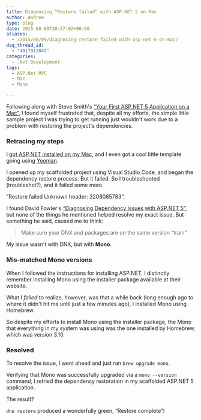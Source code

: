 ```yaml
---
title: Diagnosing “Restore failed” with ASP.NET 5 on Mac
author: Andrew
type: blog
date: 2015-08-09T20:57:02+00:00
aliases:
  - /2015/08/09/diagnosing-restore-failed-with-asp-net-5-on-mac/
dsq_thread_id:
  - "4017913045"
categories:
  - .Net Development
tags:
  - ASP.Net MVC
  - Mac
  - Mono

---
```

Following along with Steve Smith's [&#8220;Your First ASP.NET 5 Application on a Mac&#8221;][1], I found myself frustrated that, despite all my efforts, the simple little sample project I was trying to get running just wouldn't work due to a problem with restoring the project's dependencies.

<a name="retracing-steps" class="jump-target"></a>

### Retracing my steps

I [got ASP.NET installed on my Mac][2], and I even got a cool little template going using [Yeoman][3].

I opened up my scaffolded project using Visual Studio Code, and began the dependency restore process. But it failed. So I troubleshooted (troubleshot?), and it failed some more.

&#8220;Restore failed Unknown header: 3208085783&#8221;.

I found David Fowler's [&#8220;Diagnosing Dependency Issues with ASP.NET 5&#8221;][4], but none of the things he mentioned helped resolve my exact issue. But something he said, caused me to think:

> Make sure your DNX and packages are on the same version &#8220;train&#8221; 

My issue wasn't with DNX, but with **Mono**.

<a name="mis-matched-mono" class="jump-target"></a>

### Mis-matched Mono versions

When I followed the instructions for installing ASP.NET, I distinctly remember installing Mono using the installer package available at their website.

What I _failed_ to realize, however, was that a while back (long enough ago to where it didn't hit me until just a few minutes ago), I installed Mono using Homebrew.

So despite my efforts to install Mono using the installer package, the Mono that everything in my system was using was the one installed by Homebrew, which was version 3.10.

<a name="resolved" class="jump-target"></a>

### Resolved

To resolve the issue, I went ahead and just ran `brew upgrade mono`.

Verifying that Mono was successfully upgraded via a `mono --version` command, I retried the dependency restoration in my scaffolded ASP.NET 5 application.

The result?

`dnu restore` produced a wonderfully green, &#8220;Restore complete&#8221;!

<a name="share" class="jump-target"></a>

 [1]: http://docs.asp.net/en/latest/tutorials/your-first-mac-aspnet.html
 [2]: http://docs.asp.net/en/latest/getting-started/installing-on-mac.html
 [3]: http://yeoman.io/
 [4]: http://davidfowl.com/diagnosing-dependency-issues-with-asp-net-5/